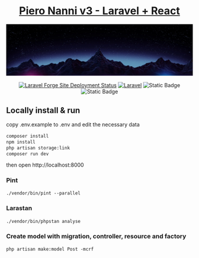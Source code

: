 <div align="center">
<h1><a href="https://www.pieronanni.me">Piero Nanni v3 - Laravel + React</a></h1>
<img src="public/img/background.webp" >

[![Laravel Forge Site Deployment Status](https://img.shields.io/endpoint?url=https%3A%2F%2Fforge.laravel.com%2Fsite-badges%2F98049798-aa73-42c9-9c32-f3c79c1fd59b&style=flat)](https://forge.laravel.com/servers/921076/sites/2724402)
[![Laravel](https://github.com/morphalex90/pieronanni_laravel/actions/workflows/laravel.yml/badge.svg)](https://github.com/morphalex90/pieronanni_laravel/actions/workflows/laravel.yml)
![Static Badge](https://img.shields.io/badge/Laravel-v12.x-red?style=flat&logo=laravel&label=Laravel)
![Static Badge](https://img.shields.io/badge/PHP-8.3-4F5B93?style=flat&logo=php&php=8.3)
</div>

## Locally install & run
copy .env.example to .env and edit the necessary data

    composer install
    npm install
    php artisan storage:link
    composer run dev
    
then open http://localhost:8000

### Pint
    ./vendor/bin/pint --parallel

### Larastan
    ./vendor/bin/phpstan analyse

### Create model with migration, controller, resource and factory
    php artisan make:model Post -mcrf
